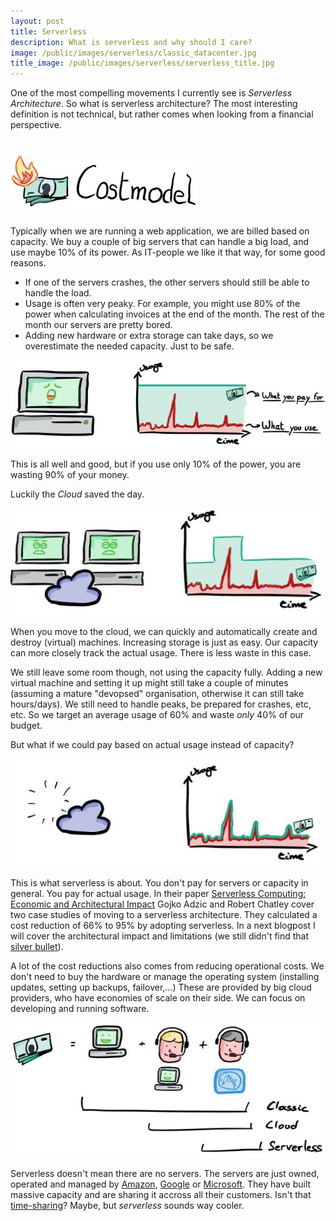```yaml
---
layout: post
title: Serverless
description: What is serverless and why should I care?
image: /public/images/serverless/classic_datacenter.jpg
title_image: /public/images/serverless/serverless_title.jpg
---
```


One of the most compelling movements I currently see is _Serverless Architecture_. So what is serverless architecture? The most interesting definition is not technical, but rather comes when looking from a financial perspective.

# ![Cost model](/public/images/serverless/costmodel_title.jpg)

Typically when we are running a web application, we are billed based on capacity. We buy a couple of big servers that can handle a big load, and use maybe 10% of its power. As IT-people we like it that way, for some good reasons.

* If one of the servers crashes, the other servers should still be able to handle the load.
* Usage is often very peaky. For example, you might use 80% of the power when calculating invoices at the end of the month. The rest of the month our servers are pretty bored.
* Adding new hardware or extra storage can take days, so we overestimate the needed capacity. Just to be safe.

![Bored computer](/public/images/serverless/classic_datacenter.jpg)

This is all well and good, but if you use only 10% of the power, you are wasting 90% of your money.

Luckily the _Cloud_ saved the day.

![Cloud](/public/images/serverless/classic_cloud.jpg)

When you move to the cloud, we can quickly and automatically create and destroy (virtual) machines. Increasing storage is just as easy. Our capacity can more closely track the actual usage. There is less waste in this case.

We still leave some room though, not using the capacity fully. Adding a new virtual machine and setting it up might still take a couple of minutes (assuming a mature "devopsed" organisation, otherwise it can still take hours/days). We still need to handle peaks, be prepared for crashes, etc, etc. So we target an average usage of 60% and waste <i>only</i> 40% of our budget.

But what if we could pay based on actual usage instead of capacity?

![Serverless](/public/images/serverless/serverless.jpg)

This is what serverless is about. You don't pay for servers or capacity in general. You pay for actual usage. In their paper [Serverless Computing: Economic and Architectural Impact](http://www.doc.ic.ac.uk/~rbc/papers/fse-serverless-17.pdf) Gojko Adzic and Robert Chatley cover two case studies of moving to a serverless architecture. They calculated a cost reduction of 66% to 95% by adopting serverless. In a next blogpost I will cover the architectural impact and limitations (we still didn't find that [silver bullet](http://worrydream.com/refs/Brooks-NoSilverBullet.pdf)).

A lot of the cost reductions also comes from reducing operational costs. We don't need to buy the hardware or manage the operating system (installing updates, setting up backups, failover,...) These are provided by big cloud providers, who have economies of scale on their side. We can focus on developing and running software.

![Operational costs](/public/images/serverless/operational_costs.jpg)

Serverless doesn't mean there are no servers. The servers are just owned, operated and managed by [Amazon](https://aws.amazon.com), [Google](https://cloud.google.com) or [Microsoft](https://azure.microsoft.com/). They have built massive capacity and are sharing it accross all their customers. Isn't that [time-sharing](https://en.wikipedia.org/wiki/Time-sharing)? Maybe, but _serverless_ sounds way cooler.